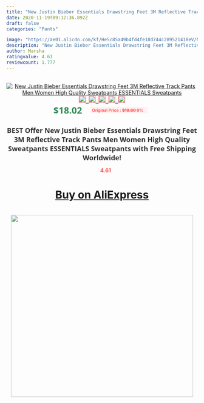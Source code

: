 ```yaml
---
title: "New Justin Bieber Essentials Drawstring Feet 3M Reflective Track Pants Men Women High Quality Sweatpants ESSENTIALS Sweatpants"
date: 2020-11-19T09:12:36.892Z
draft: false
categories: "Pants"

image: "https://ae01.alicdn.com/kf/He5c85a49b4fd4fe18d744c289521418eV/New-Justin-Bieber-Essentials-Drawstring-Feet-3M-Reflective-Track-Pants-Men-Women-High-Quality-Sweatpants-ESSENTIALS.jpg"
description: "New Justin Bieber Essentials Drawstring Feet 3M Reflective Track Pants Men Women High Quality Sweatpants ESSENTIALS Sweatpants"
author: Marsha
ratingvalue: 4.61
reviewcount: 1.777
---
```

<br>
<div style="text-align: center;">
<a href="https://s.click.aliexpress.com/e/_Atr5rr" target="_blank" rel="nofollow noopener noreferrer"><img alt="New Justin Bieber Essentials Drawstring Feet 3M Reflective Track Pants Men Women High Quality Sweatpants ESSENTIALS Sweatpants" class="magnifier-image" src="https://ae01.alicdn.com/kf/He5c85a49b4fd4fe18d744c289521418eV/New-Justin-Bieber-Essentials-Drawstring-Feet-3M-Reflective-Track-Pants-Men-Women-High-Quality-Sweatpants-ESSENTIALS.jpg_640x640.jpg">
<br>
<img style="border:1px solid salmon" src="https://ae01.alicdn.com/kf/He5c85a49b4fd4fe18d744c289521418eV/New-Justin-Bieber-Essentials-Drawstring-Feet-3M-Reflective-Track-Pants-Men-Women-High-Quality-Sweatpants-ESSENTIALS.jpg_120x120.jpg">&nbsp;&nbsp;<img style="border:1px solid salmon" src="https://ae01.alicdn.com/kf/Hf643289af4304bf39adc8b53941ecd75l/New-Justin-Bieber-Essentials-Drawstring-Feet-3M-Reflective-Track-Pants-Men-Women-High-Quality-Sweatpants-ESSENTIALS.jpg_120x120.jpg">&nbsp;&nbsp;<img style="border:1px solid salmon" src="https://ae01.alicdn.com/kf/H59e91b6ed903413088f39ae6114a7627I/New-Justin-Bieber-Essentials-Drawstring-Feet-3M-Reflective-Track-Pants-Men-Women-High-Quality-Sweatpants-ESSENTIALS.jpg_120x120.jpg">&nbsp;&nbsp;<img style="border:1px solid salmon" src="https://ae01.alicdn.com/kf/H39beeae82a0c468da48b775848d30591q/New-Justin-Bieber-Essentials-Drawstring-Feet-3M-Reflective-Track-Pants-Men-Women-High-Quality-Sweatpants-ESSENTIALS.jpg_120x120.jpg">&nbsp;&nbsp;<img style="border:1px solid salmon" src="https://ae01.alicdn.com/kf/H7ce03db0bc524f9799988408e70f2ec6L/New-Justin-Bieber-Essentials-Drawstring-Feet-3M-Reflective-Track-Pants-Men-Women-High-Quality-Sweatpants-ESSENTIALS.jpg_120x120.jpg"></a></div><br0>
<div style="text-align: center;"><span style="background-color: white; border: 0px; box-sizing: border-box; color: seagreen; display: inline-block; font-family: &quot;open sans&quot; , &quot;arial&quot; , &quot;helvetica&quot; , sans-serif , &quot;heiti&quot;; font-size: 24px; font-stretch: inherit; font-weight: 700; line-height: inherit; margin: 0px 10px 0px 0px; padding: 0px; vertical-align: middle;">$18.02 </span>
<span style="background: rgb(255 , 241 , 241); border-radius: 3px; border: 0px; box-sizing: border-box; color: #ff4747; display: inline-block; font-family: inherit; font-size: 12px; font-stretch: inherit; font-style: inherit; font-variant: inherit; font-weight: 600; line-height: inherit; margin: 0px; padding: 2px 5px; transform: scale(0.9); vertical-align: middle;">Original Price : <b style="text-decoration: line-through;">$19.80 </b> 9%&nbsp;&nbsp;</span></div>
<h1 style="color: #333333; display: inline-block; font-family: &quot;open sans&quot; , &quot;arial&quot; , &quot;helvetica&quot; , sans-serif , &quot;heiti&quot;; font-size: 18px; font-stretch: inherit; font-weight: 700; text-align: center;">BEST Offer New Justin Bieber Essentials Drawstring Feet 3M Reflective Track Pants Men Women High Quality Sweatpants ESSENTIALS Sweatpants with Free Shipping Worldwide!</h1>
<div style="color: #ff4747; text-align: center;">
<img src="https://4.bp.blogspot.com/-M0ZcTcb-5uY/XleCXlxnR4I/AAAAAAAAAEc/OrjgMkXV1oMQFaCRZj5HQwOCBcu3w1FegCPcBGAYYCw/s1600/star.png" style="height: 15px;">&nbsp;<b>4.61</b></div>
<div class="button_cont" align="center"><a class="buynow_a" href="https://s.click.aliexpress.com/e/_Atr5rr" target="_blank" rel="nofollow noopener noreferrer"><H1>Buy on AliExpress</H1></a></div><br>
<div class="separator" style="clear: both; text-align: center;">
<img src="https://lh3.googleusercontent.com/-pTy5HemUv9M/XlePHvY0dAI/AAAAAAAAAE4/0nX5iRUoIWY8eMW9Dpxeirr157OZliDIgCLcBGAsYHQ/s1600/badge.gif" width="480">
</div>
